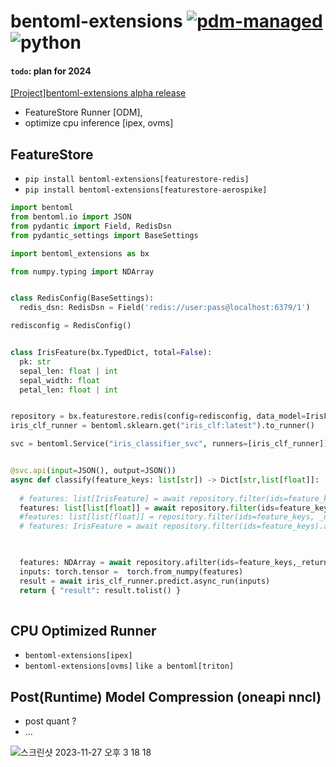 # bentoml-extensions [![pdm-managed](https://img.shields.io/badge/pdm-managed-blueviolet)](https://pdm-project.org) ![python](https://img.shields.io/badge/python-3.10%20%7C%203.11%20%7C%203.12-blue)


#### `todo`:  plan for 2024
[[Project]bentoml-extensions alpha release ](https://github.com/users/KimSoungRyoul/projects/2)
* FeatureStore Runner [ODM], 
* optimize cpu inference [ipex, ovms]


## FeatureStore 
* `pip install bentoml-extensions[featurestore-redis]`
* `pip install bentoml-extensions[featurestore-aerospike]`

~~~Python
import bentoml
from bentoml.io import JSON
from pydantic import Field, RedisDsn
from pydantic_settings import BaseSettings

import bentoml_extensions as bx

from numpy.typing import NDArray


class RedisConfig(BaseSettings):
  redis_dsn: RedisDsn = Field('redis://user:pass@localhost:6379/1')

redisconfig = RedisConfig() 


class IrisFeature(bx.TypedDict, total=False):
  pk: str
  sepal_len: float | int
  sepal_width: float
  petal_len: float | int


repository = bx.featurestore.redis(config=redisconfig, data_model=IrisFeature).to_runner(embedded=True)
iris_clf_runner = bentoml.sklearn.get("iris_clf:latest").to_runner()

svc = bentoml.Service("iris_classifier_svc", runners=[iris_clf_runner])


@svc.api(input=JSON(), output=JSON())
async def classify(feature_keys: list[str]) -> Dict[str,list[float]]:
  
  # features: list[IrisFeature] = await repository.filter(ids=feature_keys).aget_many()
  features: list[list[float]] = await repository.filter(ids=feature_keys, _nokey=True).aget_many() # async_get_many()
  #features: list[list[float]] = repository.filter(ids=feature_keys, _nokey=True).get_many()
  # features: IrisFeature = await repository.filter(ids=feature_keys).aget()


  
  features: NDArray = await repository.afilter(ids=feature_keys,_return_np=True)
  inputs: torch.tensor =  torch.from_numpy(features)
  result = await iris_clf_runner.predict.async_run(inputs)
  return { "result": result.tolist() }
  

~~~



## CPU Optimized Runner
  * `bentoml-extensions[ipex]`
  * `bentoml-extensions[ovms]` `like a bentoml[triton]`




## Post(Runtime) Model Compression (oneapi nncl)
  * post quant ?
  * ...





![스크린샷 2023-11-27 오후 3 18 18](https://github.com/KimSoungRyoul/bentoml-extensions/assets/24240623/8b922a8f-99e6-4d69-a713-a03f3f7b0d27)
